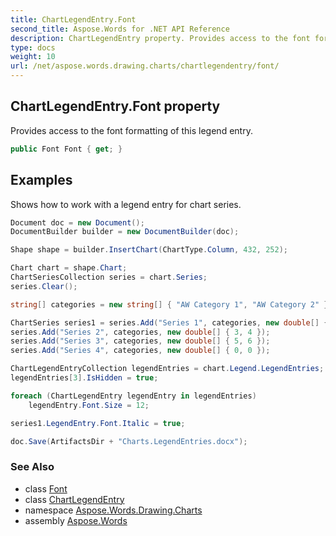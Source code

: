 ```yaml
---
title: ChartLegendEntry.Font
second_title: Aspose.Words for .NET API Reference
description: ChartLegendEntry property. Provides access to the font formatting of this legend entry in C#.
type: docs
weight: 10
url: /net/aspose.words.drawing.charts/chartlegendentry/font/
---
```

## ChartLegendEntry.Font property

Provides access to the font formatting of this legend entry.

```csharp
public Font Font { get; }
```

## Examples

Shows how to work with a legend entry for chart series.

```csharp
Document doc = new Document();
DocumentBuilder builder = new DocumentBuilder(doc);

Shape shape = builder.InsertChart(ChartType.Column, 432, 252);

Chart chart = shape.Chart;
ChartSeriesCollection series = chart.Series;
series.Clear();

string[] categories = new string[] { "AW Category 1", "AW Category 2" };

ChartSeries series1 = series.Add("Series 1", categories, new double[] { 1, 2 });
series.Add("Series 2", categories, new double[] { 3, 4 });
series.Add("Series 3", categories, new double[] { 5, 6 });
series.Add("Series 4", categories, new double[] { 0, 0 });

ChartLegendEntryCollection legendEntries = chart.Legend.LegendEntries;
legendEntries[3].IsHidden = true;

foreach (ChartLegendEntry legendEntry in legendEntries)
    legendEntry.Font.Size = 12;

series1.LegendEntry.Font.Italic = true;

doc.Save(ArtifactsDir + "Charts.LegendEntries.docx");
```

### See Also

* class [Font](../../../aspose.words/font/)
* class [ChartLegendEntry](../)
* namespace [Aspose.Words.Drawing.Charts](../../chartlegendentry/)
* assembly [Aspose.Words](../../../)
